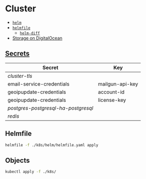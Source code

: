 # Cluster

* [`helm`](https://github.com/helm/helm)
* [`helmfile`](https://github.com/roboll/helmfile)
  * [`helm-diff`](https://github.com/databus23/helm-diff)
* [Storage on DigitalOcean](https://digitalocean.github.io/navigators-guide/book/03-backup/ch07-storage-on-digitalocean.html)

## [Secrets](https://kubernetes.io/docs/tasks/configmap-secret/)

| Secret | Key |
| --- | --- |
| *cluster-tls* | |
| email-service-credentials | mailgun-api-key |
| geoipupdate-credentials | account-id |
| geoipupdate-credentials | license-key |
| *postgres-postgresql-ha-postgresql* | |
| *redis* | |

## Helmfile

```sh
helmfile -f ./k8s/helm/helmfile.yaml apply
```

## Objects

```sh
kubectl apply -f ./k8s/
```
